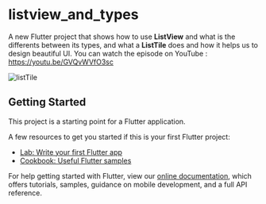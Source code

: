 # listview_and_types

A new Flutter project that shows how to use **ListView** and what is the differents between its types, and what a **ListTile** does and how it helps us to design beautiful UI.
You can watch the episode on YouTube : https://youtu.be/GVQvWVfO3sc

![listTile](https://user-images.githubusercontent.com/36349126/136556667-e85753ed-099a-4130-a20e-a97fdb568b7f.png)

## Getting Started

This project is a starting point for a Flutter application.

A few resources to get you started if this is your first Flutter project:

- [Lab: Write your first Flutter app](https://flutter.dev/docs/get-started/codelab)
- [Cookbook: Useful Flutter samples](https://flutter.dev/docs/cookbook)

For help getting started with Flutter, view our
[online documentation](https://flutter.dev/docs), which offers tutorials,
samples, guidance on mobile development, and a full API reference.
